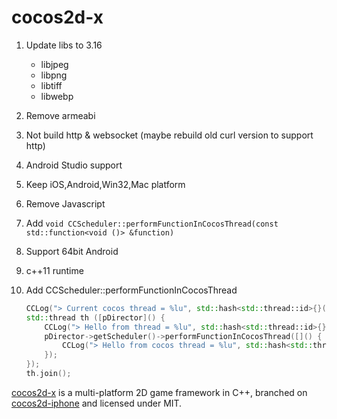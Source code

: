 cocos2d-x
=========

1. Update libs to 3.16
    - libjpeg
    - libpng
    - libtiff
    - libwebp
2. Remove armeabi
3. Not build http & websocket (maybe rebuild old curl version to support http)
4. Android Studio support
5. Keep iOS,Android,Win32,Mac platform
6. Remove Javascript
7. Add `void CCScheduler::performFunctionInCocosThread(const std::function<void ()> &function)`
8. Support 64bit Android
9. c++11 runtime
10. Add CCScheduler::performFunctionInCocosThread

    ```c++
    CCLog("> Current cocos thread = %lu", std::hash<std::thread::id>{}(std::this_thread::get_id()));
    std::thread th ([pDirector]() {
        CCLog("> Hello from thread = %lu", std::hash<std::thread::id>{}(std::this_thread::get_id()));
        pDirector->getScheduler()->performFunctionInCocosThread([]() {
            CCLog("> Hello from cocos thread = %lu", std::hash<std::thread::id>{}(std::this_thread::get_id()));
        });
    });
    th.join();
    ```

[cocos2d-x][1] is a multi-platform 2D game framework in C++, branched on
[cocos2d-iphone][2] and licensed under MIT.


[1]: http://www.cocos2d-x.org "cocos2d-x"
[2]: http://www.cocos2d-iphone.org "cocos2d for iPhone"

